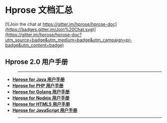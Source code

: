 # Hprose 文档汇总

[![Join the chat at https://gitter.im/hprose/hprose-doc](https://badges.gitter.im/Join%20Chat.svg)](https://gitter.im/hprose/hprose-doc?utm_source=badge&utm_medium=badge&utm_campaign=pr-badge&utm_content=badge)

## Hprose 2.0 用户手册

>---
- **[Hprose for Java 用户手册](https://github.com/hprose/hprose-java/wiki)**
- **[Hprose for PHP 用户手册](https://github.com/hprose/hprose-php/wiki)**
- **[Hprose for Golang 用户手册](https://github.com/hprose/hprose-golang/wiki)**
- **[Hprose for Nodejs 用户手册](https://github.com/hprose/hprose-nodejs/wiki)**
- **[Hprose for HTML5 用户手册](https://github.com/hprose/hprose-html5/wiki)**
- **[Hprose for JavaScript 用户手册](https://github.com/hprose/hprose-js/wiki)**

>---